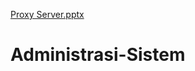 [Proxy Server.pptx](https://github.com/MuhammadFadilHidayat/Administrasi-Sistem/files/10284152/Proxy.Server.pptx)
# Administrasi-Sistem
